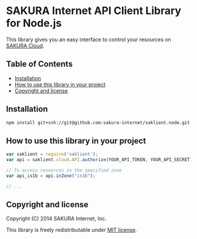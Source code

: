 # SAKURA Internet API Client Library for Node.js

This library gives you an easy interface to control your resources on
[SAKURA Cloud](https://secure.sakura.ad.jp/cloud/).


## Table of Contents

* [Installation](#installation)
* [How to use this library in your project](#how-to-use-this-library-in-your-project)
* [Copyright and license](#copyright-and-license)


## Installation

```bash
npm install git+ssh://git@github.com:sakura-internet/saklient.node.git
```


## How to use this library in your project

```javascript
var saklient = require('saklient');
var api = saklient.cloud.API.authorize(YOUR_API_TOKEN, YOUR_API_SECRET)

// To access resources in the specified zone
var api_is1b = api.inZone("is1b");

// ...
```


## Copyright and license

Copyright (C) 2014 SAKURA Internet, Inc.

This library is freely redistributable under [MIT license](http://www.opensource.org/licenses/mit-license.php).

